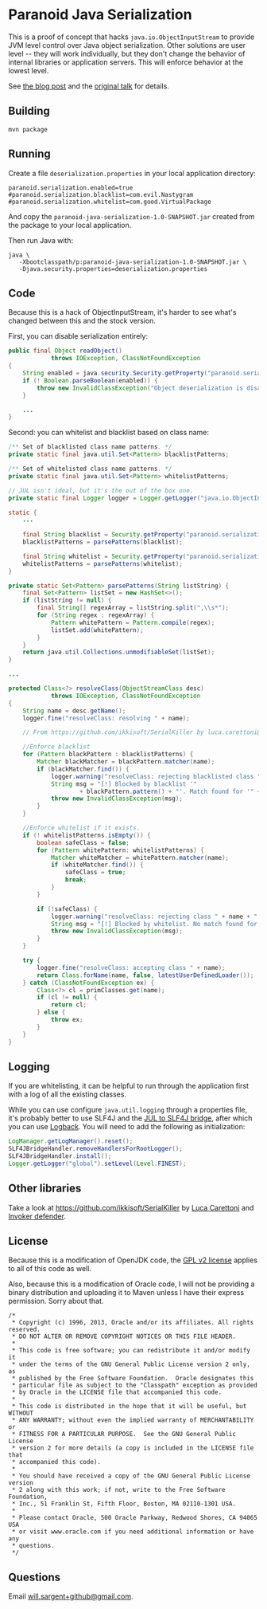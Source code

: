 # Paranoid Java Serialization

This is a proof of concept that hacks `java.io.ObjectInputStream` to provide JVM level control over Java object serialization.  Other solutions are user level -- they will work individually, but they don't change the behavior of internal libraries or application servers.  This will enforce behavior at the lowest level. 

See [the blog post](https://tersesystems.com/2015/11/08/closing-the-open-door-of-java-object-serialization/) and the [original talk](https://frohoff.github.io/appseccali-marshalling-pickles/) for details.

## Building
 
```
mvn package
```

## Running

Create a file `deserialization.properties` in your local application directory:

```
paranoid.serialization.enabled=true
#paranoid.serialization.blacklist=com.evil.Nastygram
#paranoid.serialization.whitelist=com.good.VirtualPackage
```

And copy the `paranoid-java-serialization-1.0-SNAPSHOT.jar` created from the package to your local application.

Then run Java with:

```
java \
   -Xbootclasspath/p:paranoid-java-serialization-1.0-SNAPSHOT.jar \
   -Djava.security.properties=deserialization.properties
```

## Code 

Because this is a hack of ObjectInputStream, it's harder to see what's changed between this and the stock version.

First, you can disable serialization entirely:

``` java
public final Object readObject()
            throws IOException, ClassNotFoundException
{
    String enabled = java.security.Security.getProperty("paranoid.serialization.enabled");
    if (! Boolean.parseBoolean(enabled)) {
        throw new InvalidClassException("Object deserialization is disabled!");
    }

    ...
}
```

Second: you can whitelist and blacklist based on class name:


``` java
/** Set of blacklisted class name patterns. */
private static final java.util.Set<Pattern> blacklistPatterns;

/** Set of whitelisted class name patterns. */
private static final java.util.Set<Pattern> whitelistPatterns;

// JUL isn't ideal, but it's the out of the box one.
private static final Logger logger = Logger.getLogger("java.io.ObjectInputStream");

static {
    ...
    
    final String blacklist = Security.getProperty("paranoid.serialization.blacklist");
    blacklistPatterns = parsePatterns(blacklist);

    final String whitelist = Security.getProperty("paranoid.serialization.whitelist");
    whitelistPatterns = parsePatterns(whitelist);
}

private static Set<Pattern> parsePatterns(String listString) {
    final Set<Pattern> listSet = new HashSet<>();
    if (listString != null) {
        final String[] regexArray = listString.split(",\\s*");
        for (String regex : regexArray) {
            Pattern whitePattern = Pattern.compile(regex);
            listSet.add(whitePattern);
        }
    }
    return java.util.Collections.unmodifiableSet(listSet);
}

...

protected Class<?> resolveClass(ObjectStreamClass desc)
            throws IOException, ClassNotFoundException
{
    String name = desc.getName();
    logger.fine("resolveClass: resolving " + name);

    // From https://github.com/ikkisoft/SerialKiller by luca.carettoni@ikkisoft.com

    //Enforce blacklist
    for (Pattern blackPattern : blacklistPatterns) {
        Matcher blackMatcher = blackPattern.matcher(name);
        if (blackMatcher.find()) {
            logger.warning("resolveClass: rejecting blacklisted class " + name);
            String msg = "[!] Blocked by blacklist '"
                    + blackPattern.pattern() + "'. Match found for '" + name + "'";
            throw new InvalidClassException(msg);
        }
    }

    //Enforce whitelist if it exists.
    if (! whitelistPatterns.isEmpty()) {
        boolean safeClass = false;
        for (Pattern whitePattern: whitelistPatterns) {
            Matcher whiteMatcher = whitePattern.matcher(name);
            if (whiteMatcher.find()) {
                safeClass = true;
                break;
            }
        }

        if (!safeClass) {
            logger.warning("resolveClass: rejecting class " + name + " not found in whitelist.");
            String msg = "[!] Blocked by whitelist. No match found for '" + name + "'";
            throw new InvalidClassException(msg);
        }
    }

    try {
        logger.fine("resolveClass: accepting class " + name);
        return Class.forName(name, false, latestUserDefinedLoader());
    } catch (ClassNotFoundException ex) {
        Class<?> cl = primClasses.get(name);
        if (cl != null) {
            return cl;
        } else {
            throw ex;
        }
    }
}
```

## Logging

If you are whitelisting, it can be helpful to run through the application first with a log of all the existing classes.

While you can use configure `java.util.logging` through a properties file, it's probably better to use SLF4J and the [JUL to SLF4J bridge](http://mvnrepository.com/artifact/org.slf4j/jul-to-slf4j), after which you can use [Logback](http://mvnrepository.com/artifact/ch.qos.logback).  You will need to add the following as initialization:

``` java
LogManager.getLogManager().reset();
SLF4JBridgeHandler.removeHandlersForRootLogger();
SLF4JBridgeHandler.install();
Logger.getLogger("global").setLevel(Level.FINEST);
```


## Other libraries

Take a look at https://github.com/ikkisoft/SerialKiller by [Luca Carettoni](mailto:luca.carettoni@ikkisoft.com) and [Invoker defender](https://github.com/kantega/invoker-defender/).

## License

Because this is a modification of OpenJDK code, the [GPL v2 license](https://www.gnu.org/licenses/old-licenses/gpl-2.0.en.html) applies to all of this code as well.

Also, because this is a modification of Oracle code, I will not be providing a binary distribution and uploading it to Maven unless I have their express permission.  Sorry about that.

```
/*
 * Copyright (c) 1996, 2013, Oracle and/or its affiliates. All rights reserved.
 * DO NOT ALTER OR REMOVE COPYRIGHT NOTICES OR THIS FILE HEADER.
 *
 * This code is free software; you can redistribute it and/or modify it
 * under the terms of the GNU General Public License version 2 only, as
 * published by the Free Software Foundation.  Oracle designates this
 * particular file as subject to the "Classpath" exception as provided
 * by Oracle in the LICENSE file that accompanied this code.
 *
 * This code is distributed in the hope that it will be useful, but WITHOUT
 * ANY WARRANTY; without even the implied warranty of MERCHANTABILITY or
 * FITNESS FOR A PARTICULAR PURPOSE.  See the GNU General Public License
 * version 2 for more details (a copy is included in the LICENSE file that
 * accompanied this code).
 *
 * You should have received a copy of the GNU General Public License version
 * 2 along with this work; if not, write to the Free Software Foundation,
 * Inc., 51 Franklin St, Fifth Floor, Boston, MA 02110-1301 USA.
 *
 * Please contact Oracle, 500 Oracle Parkway, Redwood Shores, CA 94065 USA
 * or visit www.oracle.com if you need additional information or have any
 * questions.
 */
```

## Questions

Email [will.sargent+github@gmail.com](mailto:will.sargent+github@gmail.com).
